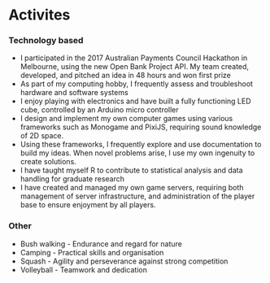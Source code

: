 # Activites

### Technology based

* I participated in the 2017 Australian Payments Council Hackathon in
  Melbourne, using the new Open Bank Project API. My team created, developed,
  and pitched an idea in 48 hours and won first prize
* As part of my computing hobby, I frequently assess and troubleshoot hardware
  and software systems
* I enjoy playing with electronics and have built a fully functioning LED cube,
  controlled by an Arduino micro controller
* I design and implement my own computer games using various frameworks such as
  Monogame and PixiJS, requiring sound knowledge of 2D space.
* Using these frameworks, I frequently explore and use documentation to build
  my ideas. When novel problems arise, I use my own ingenuity to create
  solutions.
* I have taught myself R to contribute to statistical analysis and data
  handling for graduate research
* I have created and managed my own game servers, requiring both management of
  server infrastructure, and administration of the player base to ensure
  enjoyment by all players.

### Other

* Bush walking - Endurance and regard for nature
* Camping - Practical skills and organisation
* Squash - Agility and perseverance against strong competition
* Volleyball - Teamwork and dedication
